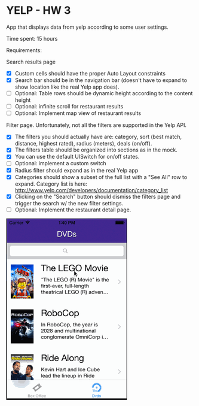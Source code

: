 # YELP - HW 3

App that displays data from yelp according to some user settings.
		
Time spent: 15 hours


Requirements:

Search results page
* [x] Custom cells should have the proper Auto Layout constraints
* [x] Search bar should be in the navigation bar (doesn't have to expand to show location like the real Yelp app does).
* [ ] Optional: Table rows should be dynamic height according to the content height
* [ ] Optional: infinite scroll for restaurant results
* [ ] Optional: Implement map view of restaurant results

Filter page. Unfortunately, not all the filters are supported in the Yelp API.
* [x] The filters you should actually have are: category, sort (best match, distance, highest rated), radius (meters), deals (on/off).
* [x] The filters table should be organized into sections as in the mock.
* [x] You can use the default UISwitch for on/off states. 
* [ ] Optional: implement a custom switch
* [x] Radius filter should expand as in the real Yelp app
* [x] Categories should show a subset of the full list with a "See All" row to expand. Category list is here: http://www.yelp.com/developers/documentation/category_list
* [x] Clicking on the "Search" button should dismiss the filters page and trigger the search w/ the new filter settings.
* [ ] Optional: Implement the restaurant detail page.

![alt tag](https://raw.githubusercontent.com/stephy/rottenTomatoes2/master/rottenTomatoes.gif)